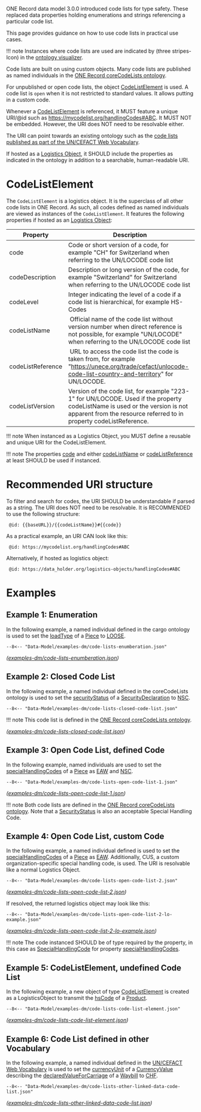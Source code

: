 ONE Record data model 3.0.0 introduced code lists for type safety. These replaced data properties holding enumerations and strings referencing a particular code list.

This page provides guidance on how to use code lists in practical use cases.

!!! note
    Instances where code lists are used are indicated by (three stripes-Icon) in the [ontology visualizer](https://iata-cargo.github.io/ontology_visualizer/).

Code lists are built on using custom objects. Many code lists are published as named individuals in the [ONE Record coreCodeLists ontology](https://onerecord.iata.org/ns/coreCodeLists).

For unpublished or open code lists, the object [CodeListElement](https://onerecord.iata.org/ns/cargo#CodeListElement) is used. A code list is `open` when it is not restricted to standard values. It allows putting in a custom code.

Whenever a [CodeListElement](https://onerecord.iata.org/ns/cargo#CodeListElement) is referenced, it MUST feature a unique URI/@id such as https://mycodelist.org/handlingCodes#ABC. It MUST NOT be embedded. However, the URI does NOT need to be resolvable either.

The URI can point towards an existing ontology such as the [code lists published as part of the UN/CEFACT Web Vocabulary](https://vocabulary.uncefact.org/code-lists). 

If hosted as a [Logistics Object](https://iata-cargo.github.io/ONE-Record/stable/API-Security/logistics-objects/), it SHOULD include the properties as indicated in the ontology in addition to a searchable, human-readable URI.

# CodeListElement

The `CodeListElement` is a logistics object. It is the superclass of all other code lists in ONE Record.
As such, all codes defined as named individuals are viewed as instances of the `CodeListElement`.
It features the following properties if hosted as an [Logistics Object](https://iata-cargo.github.io/ONE-Record/stable/API-Security/logistics-objects/):

| Property| Description               |
| ------- |  ----------------------- |
| code | Code or short version of a code, for example "CH" for Switzerland when referring to the UN/LOCODE code list |
| codeDescription | Description or long version of the code, for example "Switzerland" for Switzerland when referring to the UN/LOCODE code list |
| codeLevel | Integer indicating the level of a code if a code list is hierarchical, for example HS-Codes |
| codeListName| Official name of the code list without version number when direct reference is not possible, for example "UN/LOCODE" when referring to the UN/LOCODE code list |
| codeListReference | URL to access the code list the code is taken from, for example "https://unece.org/trade/cefact/unlocode-code-list-country-and-territory" for UN/LOCODE. |
| codeListVersion | Version of the code list, for example "223-1" for UN/LOCODE. Used if the property codeListName is used or the version is not apparent from the resource referred to in property codeListReference. |

!!! note
    When instanced as a Logistics Object, you MUST define a reusable and unique URI for the CodeListElement.

!!! note
    The properties [code](https://onerecord.iata.org/ns/cargo#code) and either [codeListName](https://onerecord.iata.org/ns/cargo#codeListName) or [codeListReference](https://onerecord.iata.org/ns/cargo#codeListReference) at least SHOULD be used if instanced.

# Recommended URI structure

To filter and search for codes, the URI SHOULD be understandable if parsed as a string. The URI does NOT need to be resolvable. It is RECOMMENDED to use the following structure:

``` 
 @id: {{baseURL}}/{{codeListName}}#{{code}}
```

As a practical example, an URI CAN look like this:

``` 
 @id: https://mycodelist.org/handlingCodes#ABC
```

Alternatively, if hosted as logistics object:

``` 
 @id: https://data_holder.org/logistics-objects/handlingCodes#ABC
```

# Examples

## Example 1: Enumeration

In the following example, a named individual defined in the cargo ontology is used to set the [loadType](https://onerecord.iata.org/ns/cargo#loadType) of a [Piece](https://onerecord.iata.org/ns/cargo#Piece) to [LOOSE](https://onerecord.iata.org/ns/cargo#UNIT_LOAD_DEVICE).

```http
--8<-- "Data-Model/examples-dm/code-lists-enumberation.json"
```

_([examples-dm/code-lists-enumberation.json](./examples-dm/code-lists-enumberation.json))_

## Example 2: Closed Code List

In the following example, a named individual defined in the coreCodeLists ontology is used to set the [securityStatus](https://onerecord.iata.org/ns/cargo#securityStatus) of a [SecurityDeclaration](https://onerecord.iata.org/ns/cargo#SecurityDeclaration) to [NSC](https://onerecord.iata.org/ns/coreCodeLists#SecurityStatus_NSC).

```http
--8<-- "Data-Model/examples-dm/code-lists-closed-code-list.json"
```

!!! note
    This code list is defined in the [ONE Record coreCodeLists ontology](https://onerecord.iata.org/ns/coreCodeLists).

_([examples-dm/code-lists-closed-code-list.json](./examples-dm/code-lists-closed-code-list.json))_

## Example 3: Open Code List, defined Code

In the following example, named individuals are used to set the [specialHandlingCodes](https://onerecord.iata.org/ns/cargo#specialHandlingCodes) of a [Piece](https://onerecord.iata.org/ns/cargo#Piece) as [EAW](https://onerecord.iata.org/ns/coreCodeLists#SpecialHandlingCode_EAW) and [NSC](https://onerecord.iata.org/ns/coreCodeLists#SecurityStatus_NSC).

```http
--8<-- "Data-Model/examples-dm/code-lists-open-code-list-1.json"
```

_([examples-dm/code-lists-open-code-list-1.json](./examples-dm/code-lists-open-code-list-1.json))_

!!! note
    Both code lists are defined in the [ONE Record coreCodeLists ontology](https://onerecord.iata.org/ns/coreCodeLists). Note that a [SecurityStatus](https://onerecord.iata.org/ns/coreCodeLists#SecurityStatus) is also an acceptable Special Handling Code.

## Example 4: Open Code List, custom Code

In the following example, a named individual defined is used to set the [specialHandlingCodes](https://onerecord.iata.org/ns/cargo#specialHandlingCodes) of a [Piece](https://onerecord.iata.org/ns/cargo#Piece) as [EAW](https://onerecord.iata.org/ns/coreCodeLists#SpecialHandlingCode_EAW). Additionally, CUS, a custom organization-specific special handling code, is used. The URI is  resolvable like a normal Logistics Object.

```http
--8<-- "Data-Model/examples-dm/code-lists-open-code-list-2.json"
```

_([examples-dm/code-lists-open-code-list-2.json](./examples-dm/code-lists-open-code-list-2.json))_

If resolved, the returned logistics object may look like this:

```http
--8<-- "Data-Model/examples-dm/code-lists-open-code-list-2-lo-example.json"
```

_([examples-dm/code-lists-open-code-list-2-lo-example.json](./examples-dm/code-lists-open-code-list-2-lo-example.json))_

!!! note
    The code instanced SHOULD be of type required by the property, in this case as [SpecialHandlingCode](https://onerecord.iata.org/ns/coreCodeLists#SpecialHandlingCode) for property [specialHandlingCodes](https://onerecord.iata.org/ns/cargo#specialHandlingCodes).

## Example 5: CodeListElement, undefined Code List

In the following example, a new object of type [CodeListElement](https://onerecord.iata.org/ns/cargo#CodeListElement) is created as a LogisticsObject to transmit the [hsCode](https://onerecord.iata.org/ns/cargo#hsCode) of a [Product](https://onerecord.iata.org/ns/cargo#Product).

```http
--8<-- "Data-Model/examples-dm/code-lists-code-list-element.json"
```

_([examples-dm/code-lists-code-list-element.json](./examples-dm/code-lists-code-list-element.json))_

## Example 6: Code List defined in other Vocabulary

In the following example, a named individual defined in the [UN/CEFACT Web Vocabulary](https://vocabulary.uncefact.org/) is used to set the [currencyUnit](https://onerecord.iata.org/ns/cargo#currencyUnit) of a [CurrencyValue](https://onerecord.iata.org/ns/cargo#CurrencyValue) describing the [declaredValueForCarriage](https://onerecord.iata.org/ns/cargo#declaredValueForCarriage) of a [Waybill](https://onerecord.iata.org/ns/cargo#Waybill) to [CHF](https://vocabulary.uncefact.org/CurrencyCodeList#CHF).

```http
--8<-- "Data-Model/examples-dm/code-lists-other-linked-data-code-list.json"
```

_([examples-dm/code-lists-other-linked-data-code-list.json](./examples-dm/code-lists-other-linked-data-code-list.json))_
